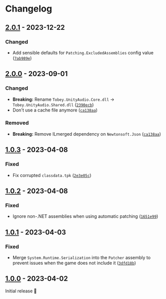 # Changelog

## [2.0.1] - 2023-12-22

### Changed

- Add sensible defaults for `Patching.ExcludedAssemblies` config value ([`7ab989e`](https://github.com/toebeann/Tobey.UnityAudio/commit/7ab989e422caeca8f5b347e4a32fbfc133d2c3cd))

## [2.0.0] - 2023-09-01

### Changed

- **Breaking:** Rename `Tobey.UnityAudio.Core.dll` -> `Tobey.UnityAudio.Shared.dll` ([`2390ecb`](https://github.com/toebeann/Tobey.UnityAudio/commit/2390ecb8b4282985cdf2c43d607a60990131217f))
- Don't use a cache file anymore ([`ca138aa`](https://github.com/toebeann/Tobey.UnityAudio/commit/ca138aaf3312a12383a692e847e053b1b84f9727))

### Removed

- **Breaking:** Remove ILmerged dependency on `Newtonsoft.Json` ([`ca138aa`](https://github.com/toebeann/Tobey.UnityAudio/commit/ca138aaf3312a12383a692e847e053b1b84f9727))

## [1.0.3] - 2023-04-08

### Fixed

- Fix corrupted `classdata.tpk` ([`2e3e05c`](https://github.com/toebeann/Tobey.UnityAudio/commit/2e3e05c2b4640f721df0065a62e77747484bc39a))

## [1.0.2] - 2023-04-08

### Fixed

- Ignore non-.NET assemblies when using automatic patching ([`1651e99`](https://github.com/toebeann/Tobey.UnityAudio/commit/1651e9988a1aba724246feff56302c03d1b5c0f0))

## [1.0.1] - 2023-04-03

### Fixed

- Merge `System.Runtime.Serialization` into the `Patcher` assembly to prevent issues when the game does not include it ([`3dfd18b`](https://github.com/toebeann/Tobey.UnityAudio/commit/3dfd18b2fad34b0cdd2ccf01e92bd0f6b5c8683a))

## [1.0.0] - 2023-04-02

Initial release 🚀

[2.0.1]: https://github.com/toebeann/Tobey.UnityAudio/releases/tag/v2.0.1
[2.0.0]: https://github.com/toebeann/Tobey.UnityAudio/releases/tag/v2.0.0
[1.0.3]: https://github.com/toebeann/Tobey.UnityAudio/releases/tag/v1.0.3
[1.0.2]: https://github.com/toebeann/Tobey.UnityAudio/releases/tag/v1.0.2
[1.0.1]: https://github.com/toebeann/Tobey.UnityAudio/releases/tag/v1.0.1
[1.0.0]: https://github.com/toebeann/Tobey.UnityAudio/releases/tag/v1.0.0
